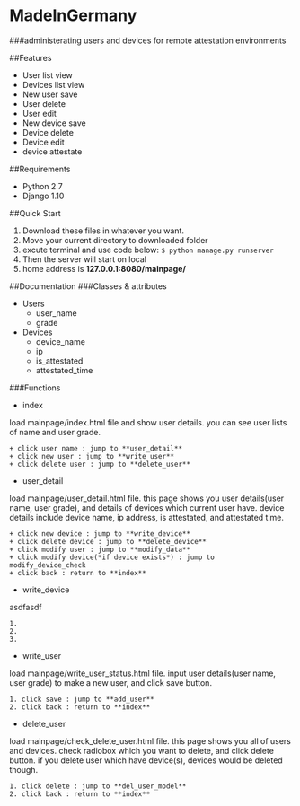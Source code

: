 MadeInGermany
================
###administerating users and devices for remote attestation environments

##Features
+ User list view
+ Devices list view
+ New user save
+ User delete
+ User edit
+ New device save
+ Device delete
+ Device edit
+ device attestate

##Requirements
+ Python 2.7
+ Django 1.10

##Quick Start
1. Download these files in whatever you want.
2. Move your current directory to downloaded folder
3. excute terminal and use code below:
`
$ python manage.py runserver
`
4. Then the server will start on local
5. home address is **127.0.0.1:8080/mainpage/**

##Documentation
###Classes & attributes
+ Users
	+ user_name
	+ grade
+ Devices
	+ device_name
	+ ip
	+ is_attestated
	+ attestated_time

###Functions
+ index

load mainpage/index.html file and show user details. you can see user lists of name and user grade.

	+ click user name : jump to **user_detail**
	+ click new user : jump to **write_user**
	+ click delete user : jump to **delete_user**

+ user_detail

load mainpage/user_detail.html file. this page shows you user details(user name, user grade), and details of devices which current user have. device details include device name, ip address, is attestated, and attestated time.

	+ click new device : jump to **write_device**
	+ click delete device : jump to **delete_device**	
	+ click modify user : jump to **modify_data**	
	+ click modify device(*if device exists*) : jump to modify_device_check	
	+ click back : return to **index**

+ write_device

asdfasdf

	1. 	
	2. 	
	3. 

+ write_user

load mainpage/write_user_status.html file. input user details(user name, user grade) to make a new user, and click save button.

	1. click save : jump to **add_user**
	2. click back : return to **index**

+ delete_user

load mainpage/check_delete_user.html file. this page shows you all of users and devices. check radiobox which you want to delete, and click delete button. if you delete user which have device(s), devices would be deleted though.

	1. click delete : jump to **del_user_model**
	2. click back : return to **index**